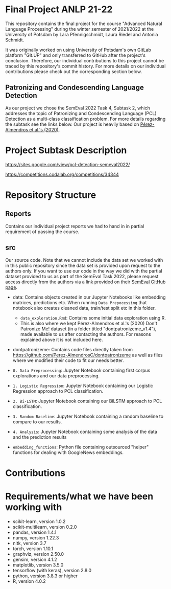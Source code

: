 # Final Project ANLP 21-22


This repository contains the final project for the course "Advanced Natural Language Processing" during the winter semester of 2021/2022 at the University of Potsdam by Lara Pfennigschmidt, Laura Riedel and Antonia Schmidt.

It was originally worked on using University of Potsdam's own GitLab platform "Git.UP" and only transferred to GitHub after the project's conclusion. Therefore, our individual contributions to this project cannot be traced by this repository's commit history. For more details on our individual contributions please check out the corresponding section below.

## Patronizing and Condescending Language Detection

As our project we chose the SemEval 2022 Task 4, Subtask 2, which addresses the topic of Patronizing and Condescending Language (PCL) Detection as a multi-class classification problem. For more details regarding the subtask see the links below. Our project is heavily based on [Pérez-Almendros et al.'s (2020)](https://aclanthology.org/2020.coling-main.518/).


# Project Subtask Description
https://sites.google.com/view/pcl-detection-semeval2022/

https://competitions.codalab.org/competitions/34344

# Repository Structure

## Reports
Contains our individual project reports we had to hand in in partial requirement of passing the course.

## src
Our source code. 
Note that we cannot include the data set we worked with in this public repository since the data set is provided upon request to the authors only. If you want to use our code in the way we did with the partial dataset provided to us as part of the SemEval Task 2022, please request access directly from the authors via a link provided on their [SemEval GitHub page](https://github.com/Perez-AlmendrosC/dontpatronizeme "dontpatronizeme SemEval 2022").

- data: Contains objects created in our Jupyter Notebooks like embedding matrices, predictions etc. When running `Data Prepocessing` that notebook also creates cleaned data, train/test split etc in this folder.
 	- `data_exploration.Rmd`: Contains some initial data exploration using R.
	- This is also where we kept Pérez-Almendros et al.'s (2020) Don't Patronize Me! dataset (in a folder titled "dontpatronizeme_v1.4"), made available to us after contacting the authors. For reasons explained above it is not included here.

- dontpatronizeme: Contains code files directly taken from https://github.com/Perez-AlmendrosC/dontpatronizeme as well as files where we modified their code to fit our needs better.
- `0. Data Preprocessing`: Jupyter Notebook containing first corpus explorations and our data preprocessing.
- `1. Logistic Regression`: Jupyter Notebook containing our Logistic Regression approach to PCL classification.
- `2. Bi-LSTM`: Jupyter Notebook containing our BiLSTM approach to PCL classification.
- `3. Random Baseline`: Jupyter Notebook containing a random baseline to compare to our results.
- `4. Analysis`: Jupyter Notebook containing some analysis of the data and the prediction results
- `embedding_functions`: Python file containing outsourced "helper" functions for dealing with GoogleNews embeddings.

# Contributions

# Requirements/what we have been working with
- scikit-learn, version 1.0.2
- scikit-multilearn, version 0.2.0
- pandas, version 1.4.1
- numpy, version 1.22.3
- nltk, version 3.7
- torch, version 1.10.1
- graphviz, version 2.50.0
- gensim, version 4.1.2
- matplotlib, version 3.5.0
- tensorflow (with keras), version 2.8.0
- python, version 3.8.3 or higher
- R, version 4.0.2
